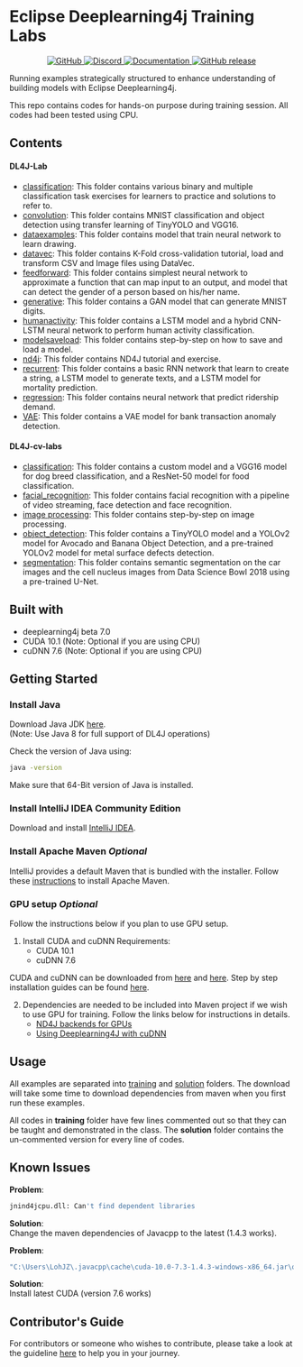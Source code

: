 # Eclipse Deeplearning4j Training Labs

<p>
  <p align="center">
    <a href="https://github.com/CertifaiAI/TrainingLabs/blob/master/LICENSE">
        <img alt="GitHub" src="https://img.shields.io/github/license/CertifaiAI/TrainingLabs.svg">
    </a>
    <a href="Discord">
        <img alt="Discord" src="https://img.shields.io/discord/699181979316387842?color=red">
    </a>
    <a href="https://certifai.ai">
        <img alt="Documentation" src="https://img.shields.io/website/https/certifai.ai.svg?color=ff69b4">
    </a>
    <a href="https://github.com/CertifaiAI/TrainingLabs/releases">
        <img alt="GitHub release" src="https://img.shields.io/github/release/CertifaiAI/TrainingLabs.svg">
    </a>
</p>

Running examples strategically structured to enhance understanding of building models with Eclipse Deeplearning4j.

This repo contains codes for hands-on purpose during training session. All codes had been tested using CPU.

## Contents

#### DL4J-Lab
- [classification](https://github.com/CertifaiAI/TrainingLabs/tree/master/dl4j-labs/src/main/java/ai/certifai/solution/classification):
  This folder contains various binary and multiple classification task exercises for learners to practice and solutions to refer to.
- [convolution](https://github.com/CertifaiAI/TrainingLabs/tree/master/dl4j-labs/src/main/java/ai/certifai/solution/convolution):
  This folder contains MNIST classification and object detection using transfer learning of TinyYOLO and VGG16.
- [dataexamples](https://github.com/CertifaiAI/TrainingLabs/tree/master/dl4j-labs/src/main/java/ai/certifai/solution/dataexamples):
  This folder contains model that train neural network to learn drawing.
- [datavec](https://github.com/CertifaiAI/TrainingLabs/tree/master/dl4j-labs/src/main/java/ai/certifai/solution/datavec):
  This folder contains K-Fold cross-validation tutorial, load and transform CSV and Image files using DataVec.
- [feedforward](https://github.com/CertifaiAI/TrainingLabs/tree/master/dl4j-labs/src/main/java/ai/certifai/solution/feedforward):
  This folder contains simplest neural network to approximate a function that can map input to an output, and model that can detect the gender of a person based on his/her name.
- [generative](https://github.com/CertifaiAI/TrainingLabs/tree/master/dl4j-labs/src/main/java/ai/certifai/solution/generative):
  This folder contains a GAN model that can generate MNIST digits. 
- [humanactivity](https://github.com/CertifaiAI/TrainingLabs/tree/master/dl4j-labs/src/main/java/ai/certifai/solution/humanactivity):
  This folder contains a LSTM model and a hybrid CNN-LSTM neural network to perform human activity classification.
- [modelsaveload](https://github.com/CertifaiAI/TrainingLabs/tree/master/dl4j-labs/src/main/java/ai/certifai/solution/modelsaveload):
  This folder contains step-by-step on how to save and load a model.
- [nd4j](https://github.com/CertifaiAI/TrainingLabs/tree/master/dl4j-labs/src/main/java/ai/certifai/solution/nd4j):
  This folder contains ND4J tutorial and exercise.
- [recurrent](https://github.com/CertifaiAI/TrainingLabs/tree/master/dl4j-labs/src/main/java/ai/certifai/solution/recurrent):
  This folder contains a basic RNN network that learn to create a string, a LSTM model to generate texts, and a LSTM model for mortality prediction.
- [regression](https://github.com/CertifaiAI/TrainingLabs/tree/master/dl4j-labs/src/main/java/ai/certifai/solution/regression):
  This folder contains neural network that predict ridership demand.
- [VAE](https://github.com/CertifaiAI/TrainingLabs/tree/master/dl4j-labs/src/main/java/ai/certifai/solution/VAE):
  This folder contains a VAE model for bank transaction anomaly detection.
#### DL4J-cv-labs
- [classification](https://github.com/CertifaiAI/TrainingLabs/tree/master/dl4j-cv-labs/src/main/java/ai/certifai/solution/classification):
  This folder contains a custom model and a VGG16 model for dog breed classification, and a ResNet-50 model for food classification.
- [facial_recognition](https://github.com/CertifaiAI/TrainingLabs/tree/master/dl4j-cv-labs/src/main/java/ai/certifai/solution/facial_recognition):
  This folder contains facial recognition with a pipeline of video streaming, face detection and face recognition.
- [image processing](https://github.com/CertifaiAI/TrainingLabs/tree/master/dl4j-cv-labs/src/main/java/ai/certifai/solution/image_processing): 
  This folder contains step-by-step on image processing.
- [object_detection](https://github.com/CertifaiAI/TrainingLabs/tree/master/dl4j-cv-labs/src/main/java/ai/certifai/solution/object_detection): 
  This folder contains a TinyYOLO model and a YOLOv2 model for Avocado and Banana Object Detection, and a pre-trained YOLOv2 model for metal surface defects detection.
- [segmentation](https://github.com/CertifaiAI/TrainingLabs/tree/master/dl4j-cv-labs/src/main/java/ai/certifai/solution/segmentation): 
  This folder contains semantic segmentation on the car images and the cell nucleus images from Data Science Bowl 2018 using a pre-trained U-Net.


## Built with
- deeplearning4j beta 7.0
- CUDA 10.1 (Note: Optional if you are using CPU)
- cuDNN 7.6 (Note: Optional if you are using CPU)

## Getting Started

### Install Java

Download Java JDK [here](https://www.oracle.com/java/technologies/javase/javase-jdk8-downloads.html).  
(Note: Use Java 8 for full support of DL4J operations)

Check the version of Java using: 
```sh
java -version
```

Make sure that 64-Bit version of Java is installed.

### Install IntelliJ IDEA Community Edition
Download and install [IntelliJ IDEA](https://www.jetbrains.com/idea/download/).

### Install Apache Maven  *Optional*
IntelliJ provides a default Maven that is bundled with the installer. Follow these [instructions](https://maven.apache.org/install.html) to install Apache Maven.

### GPU setup  *Optional*
Follow the instructions below if you plan to use GPU setup.
1. Install CUDA and cuDNN
    Requirements:
   -  CUDA 10.1
   -  cuDNN 7.6
  
CUDA and cuDNN can be downloaded from [here](https://developer.nvidia.com/cuda-10.1-download-archive-base) and [here](https://developer.nvidia.com/rdp/cudnn-archive). Step by step installation guides can be found [here](https://docs.nvidia.com/deeplearning/sdk/cudnn-install/index.html).

2. Dependencies are needed to be included into Maven project if we wish to use GPU for training. Follow the links below for instructions in details.
   - [ND4J backends for GPUs](https://deeplearning4j.konduit.ai/config/backends#nd-4-j-backends-for-gpus-and-cpus)
   - [Using Deeplearning4J with cuDNN](https://deeplearning4j.konduit.ai/config/backends/config-cudnn#using-deeplearning-4-j-with-cudnn)

## Usage
All examples are separated into [training](https://github.com/CertifaiAI/TrainingLabs/tree/master/dl4j-labs/src/main/java/ai/certifai/training) and [solution](https://github.com/CertifaiAI/TrainingLabs/tree/master/dl4j-labs/src/main/java/ai/certifai/solution) folders. The download will take some time to download dependencies from maven when you first run these examples.

All codes in <b>training</b> folder have few lines commented out so that they can be taught and demonstrated in the class. The <b>solution</b> folder contains the un-commented version for every line of codes.


## Known Issues
<b>Problem</b>: 
```sh
jnind4jcpu.dll: Can't find dependent libraries
```
<b>Solution</b>: <br /> Change the maven dependencies of Javacpp to the latest (1.4.3 works).

<b>Problem</b>: 
```sh
"C:\Users\LohJZ\.javacpp\cache\cuda-10.0-7.3-1.4.3-windows-x86_64.jar\org\bytedeco\javacpp\windows-x86_64\jnicudnn.dll": Can't find procedure
```
<b>Solution</b>: <br /> Install latest CUDA (version 7.6 works)

## Contributor's Guide
For contributors or someone who wishes to contribute, please take a look at the guideline [here](https://github.com/CertifaiAI/TrainingLabs/wiki/Contributor's-Guide) to help you in your journey.















